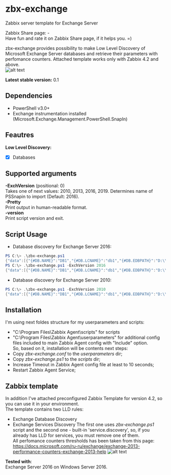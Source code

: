 # zbx-exchange
Zabbix server template for Exchange Server

Zabbix Share page: -   
Have fun and rate it on Zabbix Share page, if it helps you. =)

zbx-exchange provides possibility to make Low Level Discovery of Microsoft Exchange Server databases and retrieve their parameters with perfomance counters. Attached template works only with Zabbix 4.2 and above.  
![alt text](https://pp.userapi.com/c850236/v850236406/167612/iavSvt1GcLA.jpg)  

**Latest stable version:** 0.1  

## Dependencies
 - PowerShell v3.0+
 - Exchange instrumentation installed (Microsoft.Exchange.Management.PowerShell.SnapIn)

## Feautres  
**Low Level Discovery:**
 - [x] Databases

## Supported arguments  
**-ExchVersion** (positional: 0)  
Takes one of next values: 2010, 2013, 2016, 2019. Determines name of PSSnapin to import (Default: 2016).  
**-Pretty**  
Print output in human-readable format.  
**-version**  
Print script version and exit.  

## Script Usage 
- Database discovery for Exchange Server 2016:
```powershell
PS C:\> .\zbx-exchange.ps1
{"data":[{"{#DB.NAME}":"DB1","{#DB.LCNAME}":"db1","{#DB.EDBPATH}":"D:\\Databases\\DB 1.edb"}, ... ]}
PS C:\> .\zbx-exchange.ps1 -ExchVersion 2016
{"data":[{"{#DB.NAME}":"DB1","{#DB.LCNAME}":"db1","{#DB.EDBPATH}":"D:\\Databases\\DB 1.edb"}, ... ]}
```
- Database discovery for Exchange Server 2010:
```powershell
PS C:\> .\zbx-exchange.ps1 -ExchVersion 2010
{"data":[{"{#DB.NAME}":"DB1","{#DB.LCNAME}":"db1","{#DB.EDBPATH}":"D:\\Databases\\DB 1.edb"}, ... ]}
```

## Installation
I'm using next foldes structure for my userparameters and scripts:
- "C:\Program Files\Zabbix Agent\scripts" for scripts
- "C:\Program Files\Zabbix Agent\userparameters" for additional config files included to main Zabbix Agent config with "Include" option.  
So, based on it, installation will be contents next steps:  
- Copy _zbx-exchange.conf_ to the _userparameters_ dir;
- Copy _zbx-exchange.ps1_ to the _scripts_ dir;
- Increase Timeout in Zabbix Agent config file at least to 10 seconds;
- Restart Zabbix Agent Service;

## Zabbix template
In addition I've attached preconfigured Zabbix Template for version 4.2, so you can use it in your environment.  
The template contains two LLD rules:
  - Exchange Database Discovery
  - Exchange Services Discovery
The first one uses _zbx-exchange.ps1_ script and the second one - built-in 'service.discovery', so, if you already has LLD for services, you must remove one of them.  
All perfomance counters thresholds has been taken from this page:  
https://docs.microsoft.com/ru-ru/exchange/exchange-2013-performance-counters-exchange-2013-help
![alt text](https://pp.userapi.com/c850236/v850236406/167648/tcaEMpfZjmk.jpg)

**Tested with**:  
Exchange Server 2016 on Windows Server 2016.
